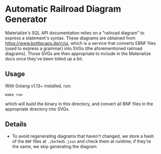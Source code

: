 # Automatic Railroad Diagram Generator

Materialize's SQL API documentation relies on a "railroad diagram" to express a
statement's syntax. These diagrams are obtained from
<https://www.bottlecaps.de/rr/ui>, which is a service that converts EBNF files
(used to express a grammar) into SVGs (the aforementioned railroad diagrams).
Those SVGs are then appropriate to include in the Materialize docs once they've
been tidied up a bit.

## Usage

With Golang v1.13+ installed, run:

```shell
make run
```

which will build the binary in this directory, and convert all BNF files in the
appropriate directory into SVGs.

## Details

- To avoid regenerating diagrams that haven't changed, we store a hash of the
  `BNF` files at `./bnfmd5.json` and check them at runtime; if they're the same,
  we skip generating the diagram.
